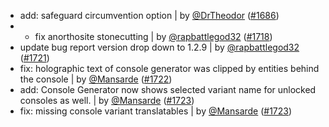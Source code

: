 - add: safeguard circumvention option | by [@DrTheodor](https://github.com/DrTheodor) ([#1686](https://github.com/amblelabs/ait/pull/1686))
- + fix anorthosite stonecutting | by [@rapbattlegod32](https://github.com/rapbattlegod32) ([#1718](https://github.com/amblelabs/ait/pull/1718))
- update bug report version drop down to 1.2.9 | by [@rapbattlegod32](https://github.com/rapbattlegod32) ([#1721](https://github.com/amblelabs/ait/pull/1721))
- fix: holographic text of console generator was clipped by entities behind the console | by [@Mansarde](https://github.com/Mansarde) ([#1722](https://github.com/amblelabs/ait/pull/1722))
- add: Console Generator now shows selected variant name for unlocked consoles as well. | by [@Mansarde](https://github.com/Mansarde) ([#1723](https://github.com/amblelabs/ait/pull/1723))
- fix: missing console variant translatables | by [@Mansarde](https://github.com/Mansarde) ([#1723](https://github.com/amblelabs/ait/pull/1723))
